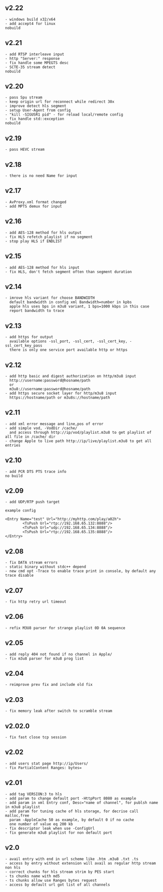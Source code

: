 
## v2.22
	- windows build x32/x64
	- add accept4 for linux
	nobuild

## v2.21
	- add RTSP interleave input
	- http "Server:" response
	- fix handle some MPEGTS desc
	- SCTE-35 stream detect
	nobuild

## v2.20
	- pass Spu stream
	- keep origin url for reconnect while redirect 30x
	- improve detect hls segment
	- setup User-Agent from config
	- "kill -SIGUSR1 pid" - for reload local/remote config
	- fix handle std::exception
	nobuild

## v2.19
	- pass HEVC stream

## v2.18
	- there is no need Name for input

## v2.17
	- AvProxy.xml format changed
	- add MPTS demux for input
	
## v2.16
	- add AES-128 method for hls output
	- fix HLS refetch playlist if no segment
	- stop play HLS if ENDLIST

## v2.15
	- add AES-128 method for hls input
	- fix HLS, don't fetch segment often than segment duration

## v2.14
	- imrove hls variant for choose BANDWIDTH
	  default bandwidth in config xml Bandwidth=number in kpbs
	  apple hls uses bps in m3u8 variant, 1 bps=1000 kbps in this case
	  report bandwidth to trace
## v2.13
	- add https for output
	  available options -ssl_port, -ssl_cert, -ssl_cert_key, -ssl_cert_key_pass
	  there is only one service port available http or https

## v2.12
	- add http basic and digest authorization on http/m3u8 input
	  http://username:password@hosname/path
	  or
	  m3u8://username:password@hosname/path
	- add https secure socket layer for http/m3u8 input
	  https://hostname/path or m3u8s://hostname/path

## v2.11
	- add xml error message and line,pos of error
	- add simple vod, -VodDir /cache/
	  and access through http://ip/vod/playlist.m3u8 to get playlist of all file in /cache/ dir
	- change Apple to live path http://ip/live/playlist.m3u8 to get all entries

## v2.10
	- add PCR DTS PTS trace info
	no build

## v2.09
	- add UDP/RTP push target

	example config

	<Entry Name="test" Url="http://myhttp.com/play/a02h">
	        <TsPush Url="rtp://192.168.65.132:8888"/>
	        <TsPush Url="udp://192.168.65.134:8888"/>
	        <TsPush Url="rtp://192.168.65.135:8888"/>
	</Entry>

## v2.08
	- fix DATA stream errors
	- static binary without stdc++ depend
	- new cmd opt -Trace to enable trace print in console, by default any trace disable

## v2.07
	- fix http retry url timeout

## v2.06
	- refix M3U8 parser for strange playlist 0D 0A sequence

## v2.05
	- add reply 404 not found if no channel in Apple/
	- fix m3u8 parser for m3u8 prog list

## v2.04
	- reimprove prev fix and include old fix

## v2.03
	- fix memory leak after switch to scramble stream

## v2.02.0
	- fix fast close tcp session

## v2.02
	- add users stat page http://ip/Users/
	- fix PartialContent Ranges: bytes=

## v2.01
	- add tag VERSION:3 to hls
	- add param to change default port -HttpPort 8080 as example
	- add param in xml Entry conf, Desc="name of channel", for publsh name in m3u8 playlist
	- add param for tuning cache of hls storage, for decrise call malloc,free
	  param -AppleCache 50 as example, by default 0 if no cache
	  one number of value eq 200 kb
	- fix descriptor leak when use -ConfigUrl
	- fix generate m3u8 playlist for non default port

## v2.0
	- avail entry with end in url scheme like .htm .m3u8 .txt .ts
	- access by entry without extension will avail as regular http stream non hls
	- correct chunks for hls stream strim by PES start
	- ts chunks name with md5
	- ts chunks allow use Ranges bytes request
	- access by default url got list of all channels